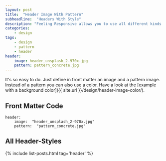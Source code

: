 ```yaml
---
layout: post
title:  "Header Image With Pattern"
subheadline:  "Headers With Style"
description: "Feeling Responsive allows you to use all different kinds of headers. This example shows a header image in front of a pattern."
categories:
    - design
tags:
    - design
    - pattern
    - header
header:
    image: header_unsplash_2-970x.jpg
    pattern: pattern_concrete.jpg
---
```

It's so easy to do. Just define in front matter an image and a pattern image. Instead of a pattern you can also use a color. Have a look at the [example with a background color]({{ site.url }}/design/header-image-color/).


## Front Matter Code

~~~
header:
    image:  "header_unsplash_2-970x.jpg"
    pattern:  "pattern_concrete.jpg"
~~~



## All Header-Styles 

{% include list-posts.html tag='header' %}